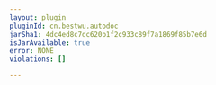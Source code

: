 ```yaml
---
layout: plugin
pluginId: cn.bestwu.autodoc
jarSha1: 4dc4ed8c7dc620b1f2c933c89f7a1869f85b7e6d
isJarAvailable: true
error: NONE
violations: []

---
```

